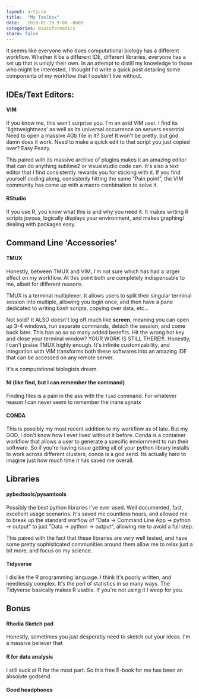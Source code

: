 ```yaml
---
layout: article
title:  "My Toolbox"
date:   2018-01-19 9:00 -0600
categories: Bioinformatics
share: false
---
```

It seems like everyone who does computational biology has a different workflow.
Whether it be a different IDE, different libraries, everyone has a set up that is uniqly their own. In an attempt to distill my
knowledge to those who might be interested, I thought I'd
write a quick post detailing some components of my workflow that I couldn't
live without.

## IDEs/Text Editors:

#### VIM

If you know me, this won't surprise you. I'm an avid VIM user. I find its
'lightweightness' as well as its universal occurrence on servers essential. Need to open a massive 4Gb file in it? Sure! It
won't be pretty, but god damn does it work. Need to make a quick edit to that
script you just copied over? Easy Peazy. 

This paired with its massive archive of plugins makes it an amazing editor that
can do anything sublime2 or visualstudio code can. It's also a text editor that I find consistently rewards you for 
sticking with it. If you find yourself coding along, consistenly hitting the
same "Pain point", the VIM community has come up with a macro combination to solve it. 

#### RStudio 

If you use R, you know what this is and why you need it. It makes writing R
scripts joyous, logically displays your environment, and makes graphing/ 
dealing with packages easy. 

## Command Line 'Accessories'

#### TMUX
Honestly, between TMUX and VIM, I'm not sure which has had a larger
effect on my workflow. At this point both are completely indispensable to me,
albeit for different reasons.

TMUX is a terminal multiplexer. It allows users to split their singular
terminal session into multiple, allowing you login once, and then have a pane
dedicated to writing bash scripts, copying over data, etc...

Not sold? It ALSO doesn't log off much like **screen**, meaning you can open up
3-4 windows, run separate commands, detach the session, and come back later.
This has so so so many added benefits. Hit the wrong hot key and close your
terminal window? YOUR WORK IS STILL THERE!!!. Honestly, I can't praise TMUX
highly enough. It's infinite customizability, and integration with VIM
transforms both these softwares into an amazing IDE that can be accessed on any
remote server.

It's a computational biologists dream.

#### fd (like find, but I can remember the command)

Finding files is a pain in the ass with the `find` command. For whatever reason
I can never seem to remember the inane synatx

#### CONDA
This is possibly my most recent addition to my workflow as of late. But my GOD,
I don't know how I ever lived without it before. Conda is a container workflow
that allows a user to generate a specific enviornment to run their software. So
if you're having issue getting all of your python library installs to work
across different clusters, conda is a god send. Its actually hard to imagine
just how much time it has saved me overall.

## Libraries

#### pybedtools/pysamtools

Possibly the best python libraries I've ever used. Well documented, fast,
excellent usage scenarios. It's saved me countless hours, and allowed me to
break up the standard worflow of "Data -> Command Line App -> python 
-> output" to just "Data -> python -> output", allowing me to avoid a full
step. 

This paired with the fact that these libraries are very well tested, and have
some pretty sophisticated communities around them allow me to relax just a bit
more, and focus on my science.

#### Tidyverse 
I dislike the R programming language. I think it's poorly written, and
needlessly complex. It's the perl of statistics in so many ways. The Tidyverse
basically makes R usable. If you're not using it I weep for you.


## Bonus

#### Rhodia Sketch pad
Honestly, sometimes you just desperatly need to sketch out your ideas. I'm a
massive believer that

#### R for data analysis 
I still suck at R for the most part. So this free E-book for me has been an
absolute godsend. 

#### Good headphones


